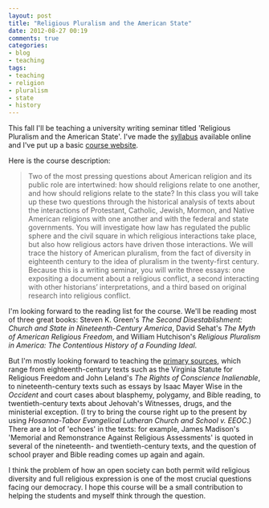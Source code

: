 ```yaml
---
layout: post
title: "Religious Pluralism and the American State"
date: 2012-08-27 00:19
comments: true
categories: 
- blog
- teaching
tags:
- teaching
- religion
- pluralism
- state
- history
---
```


This fall I'll be teaching a university writing seminar titled
'Religious Pluralism and the American State'. I've made the [syllabus][]
available online and I've put up a basic [course website][].

Here is the course description:

<!--more-->

> Two of the most pressing questions about American religion and its
> public role are intertwined: how should religions relate to one
> another, and how should religions relate to the state? In this class
> you will take up these two questions through the historical analysis
> of texts about the interactions of Protestant, Catholic, Jewish,
> Mormon, and Native American religions with one another and with the
> federal and state governments. You will investigate how law has
> regulated the public sphere and the civil square in which religious
> interactions take place, but also how religious actors have driven
> those interactions. We will trace the history of American pluralism,
> from the fact of diversity in eighteenth century to the idea of
> pluralism in the twenty-first century. Because this is a writing
> seminar, you will write three essays: one expositing a document about
> a religious conflict, a second interacting with other historians’
> interpretations, and a third based on original research into religious
> conflict.

I'm looking forward to the reading list for the course. We'll be reading
most of three great books: Steven K. Green's *The Second
Disestablishment: Church and State in Nineteenth-Century America*, David
Sehat's *The Myth of American Religious Freedom*, and William
Hutchison's *Religious Pluralism in America: The Contentious History of
a Founding Ideal*.

But I'm mostly looking forward to teaching the [primary sources][],
which range from eighteenth-century texts such as the Virginia Statute
for Religious Freedom and John Leland's *The Rights of Conscience
Inalienable*, to nineteenth-century texts such as essays by Isaac Mayer
Wise in the *Occident* and court cases about blasphemy, polygamy, and
Bible reading, to twentieth-century texts about Jehovah's Witnesses,
drugs, and the ministerial exception. (I try to bring the course right
up to the present by using *Hosanna-Tabor Evangelical Lutheran Church
and School v. EEOC*.) There are a lot of 'echoes' in the texts: for
example, James Madison's 'Memorial and Remonstrance Against Religious
Assessments' is quoted in several of the nineteenth- and
twentieth-century texts, and the question of school prayer and Bible
reading comes up again and again.

I think the problem of how an open society can both permit wild
religious diversity and full religious expression is one of the most
crucial questions facing our democracy. I hope this course will be a
small contribution to helping the students and myself think through the
question.

  [syllabus]: http://lincolnmullen.com/docs/religious-pluralism.syllabus.2012-fall.pdf
  [course website]: http://lincolnmullen.com/courses/uws/
  [primary sources]: http://lincolnmullen.com/courses/uws/schedule/
